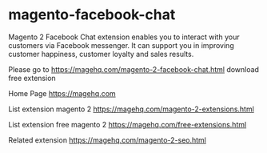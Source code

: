 # magento-facebook-chat
Magento 2 Facebook Chat extension enables you to interact with your customers via Facebook messenger. It can support you in improving customer happiness, customer loyalty and sales results.

Please go to https://magehq.com/magento-2-facebook-chat.html download free extension

Home Page https://magehq.com

List extension magento 2 https://magehq.com/magento-2-extensions.html

List extension free magento 2 https://magehq.com/free-extensions.html

Related extension https://magehq.com/magento-2-seo.html
